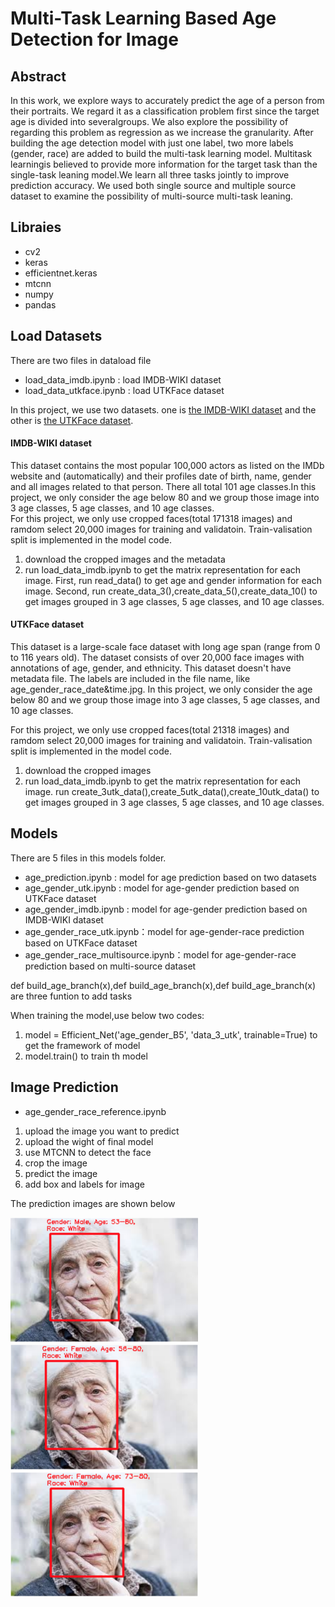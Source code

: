 # Multi-Task Learning Based Age Detection for Image

## Abstract
In  this  work,  we  explore  ways  to  accurately predict  the  age  of  a  person  from  their  portraits.  We regard it as a classification problem first since the target age is divided into severalgroups.  We also explore the possibility of regarding  this  problem  as  regression  as  we  increase the granularity.  After building the age detection model with just one label, two more labels  (gender,  race)  are  added  to  build  the multi-task learning model.  Multitask learningis believed to provide more information for the target task than the single-task leaning model.We learn all three tasks jointly to improve prediction accuracy.  We used both single source and multiple source dataset to examine the possibility of multi-source multi-task leaning.

## Libraies
- cv2
- keras
- efficientnet.keras
- mtcnn 
- numpy
- pandas



## Load Datasets
There are two files in dataload file
- load_data_imdb.ipynb : load IMDB-WIKI dataset
- load_data_utkface.ipynb : load UTKFace dataset

In this project, we use two datasets. one is [the IMDB-WIKI dataset](https://data.vision.ee.ethz.ch/cvl/rrothe/imdb-wiki/) and the other is [the UTKFace dataset](https://susanqq.github.io/UTKFace/). 

#### IMDB-WIKI dataset
This dataset contains the most popular 100,000 actors as listed on the IMDb website and (automatically) and their profiles date of birth, name, gender and all images related to that person. There all total 101 age classes.In this project, we only consider the age below 80 and we group those image into 3 age classes, 5 age classes, and 10 age classes.\
For this project, we only use cropped faces(total 171318 images) and ramdom select 20,000 images for training and validatoin. Train-valisation split is implemented in the model code.
1. download the cropped images and the metadata
2. run load_data_imdb.ipynb to get the matrix representation for each image. First, run read_data() to get age and gender information for each image. Second, run create_data_3(),create_data_5(),create_data_10() to get images grouped in 3 age classes, 5 age classes, and 10 age classes.
#### UTKFace dataset
This dataset is a large-scale face dataset with long age span (range from 0 to 116 years old). The dataset consists of over 20,000 face images with annotations of age, gender, and ethnicity. This dataset doesn't have metadata file. The labels are included in the file name, like age_gender_race_date&time.jpg. In this project, we only consider the age below 80 and we group those image into 3 age classes, 5 age classes, and 10 age classes.

For this project, we only use cropped faces(total 21318 images) and ramdom select 20,000 images for training and validatoin. Train-valisation split is implemented in the model code.
1. download the cropped images
2. run load_data_imdb.ipynb to get the matrix representation for each image. run create_3utk_data(),create_5utk_data(),create_10utk_data() to get images grouped in 3 age classes, 5 age classes, and 10 age classes.

## Models
There are 5 files in this models folder. 
- age_prediction.ipynb : model for age prediction based on two datasets
- age_gender_utk.ipynb : model for age-gender prediction based on UTKFace dataset
- age_gender_imdb.ipynb : model for age-gender prediction based on IMDB-WIKI dataset
- age_gender_race_utk.ipynb：model for age-gender-race prediction based on UTKFace dataset
- age_gender_race_multisource.ipynb：model for age-gender-race prediction based on multi-source dataset

def build_age_branch(x),def build_age_branch(x),def build_age_branch(x) are three funtion to add tasks

When training the model,use below two codes:
1. model = Efficient_Net('age_gender_B5', 'data_3_utk', trainable=True) to get the framework of model
2. model.train() to train th model



## Image Prediction
- age_gender_race_reference.ipynb
1. upload the image you want to predict
2. upload the wight of final model
3. use MTCNN to detect the face
4. crop the image
5. predict the image
6. add box and labels for image

The prediction images are shown below


<img width="300" height="200" src="https://github.com/Xi-Yang-project/3033project/blob/main/reference%20images/3ageclasses_prediction.png"/>
<img width="300" height="200" src="https://github.com/Xi-Yang-project/3033project/blob/main/reference%20images/5ageclasses_prediction.png"/>
<img width="300" height="200" src="https://github.com/Xi-Yang-project/3033project/blob/main/reference%20images/10ageclasses_prediction.png"/>









